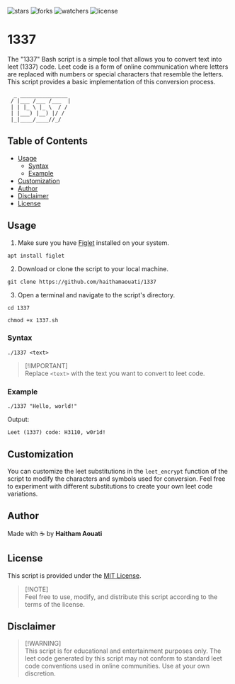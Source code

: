 ![stars](https://custom-icon-badges.demolab.com/github/stars/haithamaouati/1337?logo=star)
![forks](https://custom-icon-badges.demolab.com/github/forks/haithamaouati/1337?logo=repo-forked)
![watchers](https://custom-icon-badges.demolab.com/github/watchers/haithamaouati/1337?logo=eye)
![license](https://custom-icon-badges.demolab.com/github/license/haithamaouati/1337?logo=law)

# 1337

The "1337" Bash script is a simple tool that allows you to convert text into leet (1337) code. Leet code is a form of online communication where letters are replaced with numbers or special characters that resemble the letters. This script provides a basic implementation of this conversion process.

```
  _ _______________
 / |___ /___ /___  |
 | | |_ \ |_ \  / /
 | |___) |__) |/ /
 |_|____/____//_/
```

## Table of Contents
- [Usage](#usage)
  - [Syntax](#syntax)
  - [Example](#example)
- [Customization](#customization)
- [Author](#author)
- [Disclaimer](#disclaimer)
- [License](#license)

## Usage

1. Make sure you have [Figlet](http://www.figlet.org/) installed on your system.
```
apt install figlet
```
2. Download or clone the script to your local machine.
```
git clone https://github.com/haithamaouati/1337
```
3. Open a terminal and navigate to the script's directory.
```
cd 1337
```
```
chmod +x 1337.sh
```

### Syntax

```
./1337 <text>
```

> [!IMPORTANT]\
> Replace `<text>` with the text you want to convert to leet code.

### Example

```
./1337 "Hello, world!"
```

Output:
```
Leet (1337) code: H3110, w0r1d!
```

## Customization

You can customize the leet substitutions in the `leet_encrypt` function of the script to modify the characters and symbols used for conversion. Feel free to experiment with different substitutions to create your own leet code variations.

## Author

Made with :coffee: by **Haitham Aouati**

## License

This script is provided under the [MIT License](LICENSE).

> [!NOTE]\
> Feel free to use, modify, and distribute this script according to the terms of the license.

## Disclaimer

> [!WARNING]\
> This script is for educational and entertainment purposes only. The leet code generated by this script may not conform to standard leet code conventions used in online communities. Use at your own discretion.
